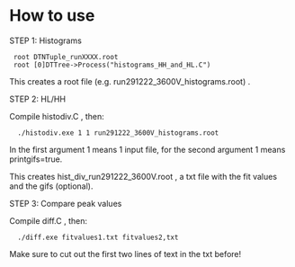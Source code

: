 How to use
==============
STEP 1: Histograms

     root DTNTuple_runXXXX.root
     root [0]DTTree->Process("histograms_HH_and_HL.C") 
     
This creates a root file (e.g. run291222_3600V_histograms.root) .

STEP 2: HL/HH

Compile histodiv.C , then:

      ./histodiv.exe 1 1 run291222_3600V_histograms.root
      
In the first argument 1 means 1 input file, for the second argument 1 means printgifs=true.

This creates hist_div_run291222_3600V.root , a txt file with the fit values and the gifs (optional).

STEP 3: Compare peak values

Compile diff.C , then:

      ./diff.exe fitvalues1.txt fitvalues2,txt
Make sure to cut out the first two lines of text in the txt before!
